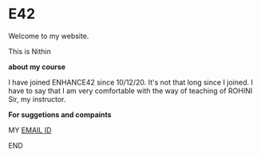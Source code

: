 
# **E42** 

Welcome to my website.

This is Nithin

**about my course**

I have joined ENHANCE42 since 10/12/20. It's not that long since I joined. I have to say that I am very comfortable with the way of teaching of ROHINI Sir, my instructor.

**For suggetions and compaints**

MY [EMAIL ID](kancherla2002@gmail.com)

END